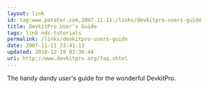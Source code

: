 ```yaml
---
layout: link
id: tag:www.patater.com,2007-11-11:/links/devkitpro-users-guide
title: DevkitPro User's Guide
tags: link nds-tutorials
permalink: /links/devkitpro-users-guide
date: 2007-11-11 23:41:13
updated: 2010-12-19 03:36:44
uri: http://www.devkitpro.org/faq.shtml
---
```

The handy dandy user's guide for the wonderful DevkitPro.
